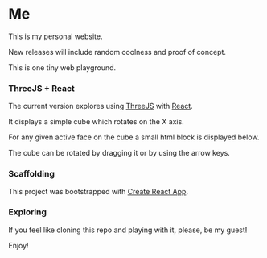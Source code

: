 # Me

This is my personal website.

New releases will include random coolness and proof of concept.

This is one tiny web playground.

### ThreeJS + React

The current version explores using [ThreeJS](https://threejs.org) with [React](https://facebook.github.io/react/).

It displays a simple cube which rotates on the X axis.

For any given active face on the cube a small html block is displayed below.

The cube can be rotated by dragging it or by using the arrow keys.

### Scaffolding

This project was bootstrapped with [Create React App](https://github.com/facebookincubator/create-react-app).

### Exploring

If you feel like cloning this repo and playing with it, please, be my guest!

Enjoy!
